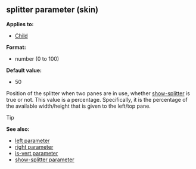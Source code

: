 ## splitter parameter (skin)


**Applies to:**
+   [Child](/ref/skin/control/child.md) 

**Format:**
+   number (0 to 100)

**Default value:**
+   50


Position of the splitter when two panes are in use, whether
[show-splitter](/ref/skin/param/show-splitter.md) is true or not.
This value is a percentage. Specifically, it is the percentage of the
available width/height that is given to the left/top pane.

> [!TIP] 
> **See also:**
> +   [left parameter](/ref/skin/param/left.md) 
> +   [right parameter](/ref/skin/param/right.md) 
> +   [is-vert parameter](/ref/skin/param/is-vert.md) 
> +   [show-splitter parameter](/ref/skin/param/show-splitter.md) 